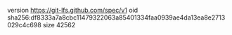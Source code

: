 version https://git-lfs.github.com/spec/v1
oid sha256:df8333a7a8cbc11479322063a85401334faa0939ae4da13ea8e2713029c4c698
size 42562
